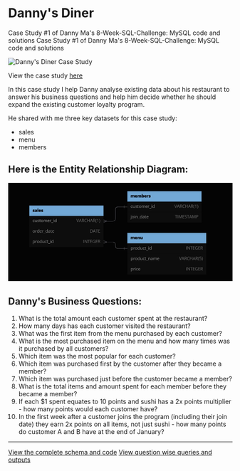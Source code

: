 # Danny's Diner
Case Study #1 of Danny Ma's 8-Week-SQL-Challenge: MySQL code and solutions
Case Study #1 of Danny Ma's 8-Week-SQL-Challenge: MySQL code and solutions

![Danny's Diner Case Study](https://8weeksqlchallenge.com/images/case-study-designs/1.png)

View the case study [here](https://8weeksqlchallenge.com/case-study-1/)

In this case study I help Danny analyse existing data about his restaurant to answer his business questions and help him decide whether he should expand the existing customer loyalty program. 

He shared with me three key datasets for this case study:
+ sales
+ menu
+ members

## Here is the Entity Relationship Diagram:
![ERD](https://github.com/ItsAmitBhaskar/Danny_s-Diner/blob/main/ERD%20for%20DD.jpg?raw=true)

## Danny's Business Questions:
1. What is the total amount each customer spent at the restaurant?
2. How many days has each customer visited the restaurant?
3. What was the first item from the menu purchased by each customer?
4. What is the most purchased item on the menu and how many times was it purchased by all customers?
5. Which item was the most popular for each customer?
6. Which item was purchased first by the customer after they became a member?
7. Which item was purchased just before the customer became a member?
8. What is the total items and amount spent for each member before they became a member?
9. If each $1 spent equates to 10 points and sushi has a 2x points multiplier - how many points would each customer have?
10. In the first week after a customer joins the program (including their join date) they earn 2x points on all items, not just sushi - how many points do customer A and B have at the end of January?
***

[View the complete schema and code](https://github.com/ItsAmitBhaskar/Danny_s-Diner/blob/main/Schema_and_Code.sql)
[View question wise queries and outputs](https://github.com/ItsAmitBhaskar/Danny_s-Diner/blob/main/Schema_and_Code.sql)
